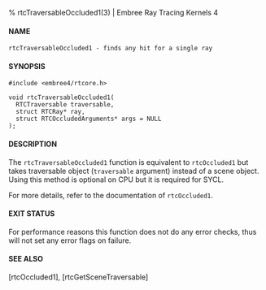 % rtcTraversableOccluded1(3) | Embree Ray Tracing Kernels 4

#### NAME

    rtcTraversableOccluded1 - finds any hit for a single ray

#### SYNOPSIS

    #include <embree4/rtcore.h>

    void rtcTraversableOccluded1(
      RTCTraversable traversable,
      struct RTCRay* ray,
      struct RTCOccludedArguments* args = NULL
    );

#### DESCRIPTION

The `rtcTraversableOccluded1` function is equivalent to `rtcOccluded1`
but takes traversable object (`traversable` argument) instead of a scene
object. Using this method is optional on CPU but it is required for SYCL.

For more details, refer to the documentation of `rtcOccluded1`.

#### EXIT STATUS

For performance reasons this function does not do any error checks,
thus will not set any error flags on failure.

#### SEE ALSO

[rtcOccluded1], [rtcGetSceneTraversable]